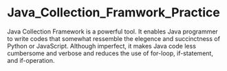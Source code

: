 # Java_Collection_Framwork_Practice
Java Collection Framework is a powerful tool. It enables Java programmer to write codes that somewhat ressemble the elegence and succinctness of Python or JavaScript.
Although imperfect, it makes Java code less cumbersome and verbose and reduces the use of for-loop, if-statement, and if-operation.
